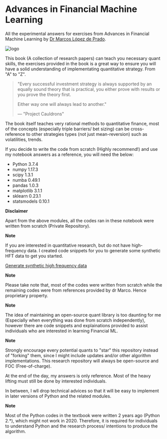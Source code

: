 # Advances in Financial Machine Learning

All the experimental answers for exercises from Advances in Financial Machine Learning by [Dr Marcos López de Prado](https://twitter.com/lopezdeprado?ref_src=twsrc%5Egoogle%7Ctwcamp%5Eserp%7Ctwgr%5Eauthor).

![logo](https://media.wiley.com/product_data/coverImage300/89/11194820/1119482089.jpg)

This book (A collection of research papers) can teach you necessary quant skills, the exercises provided in the book is a great way to ensure you will have a solid understanding of implementating quantitative strategy. From "A" to "Z".

> "Every successful investment strategy is always supported by an equally sound theory that is practical,
> you either prove with results or you prove the theory first.
>
> Either way one will always lead to another."
>
> &mdash; "Project Cauldrons"

The book itself teaches very rational methods to quantitative finance, most of the concepts (especially triple barriers/ bet sizing) can be cross-reference to other strategies types (not just mean-reversion) such as volatilities, trends.

If you decide to write the code from scratch (Highly recommend!) and use my notebook answers as a reference, you will need the below:

* Python 3.7.4
* numpy 1.17.3
* scipy 1.3.1
* numba 0.49.1
* pandas 1.0.3
* matplotlib 3.1.1
* sklearn 0.23.1
* statsmodels 0.10.1

**Disclaimer**

Apart from the above modules, all the codes ran in these notebook were written from scratch (Private Repository).

**Note**

If you are interested in quantitative research, but do not have high-frequency data. I created code snippets for you to generate some synthetic HFT data to get you started.

[Generate synthetic high frequency data](https://gist.github.com/boyboi86/5e00faf48f60abfdbe838fbdee269471)

**Note**

Please take note that, most of the codes were written from scratch while the remaining codes were from references provided by dr Marco. Hence proprietary property.

**Note**

The idea of maintaining an open-source quant library is too daunting for me (Especially when everything was done from scratch independently), however there are code snippets and explainations provided to assist individuals who are interested in learning Financial ML.

**Note**

Strongly encourage every potential quants to "star" this repository instead of "forking" them, since I might include updates and/or other algorithm implementations. This research repository will always be open-source and FOC (Free-of-charge).

At the end of the day, my answers is only reference. Most of the heavy lifting must still be done by interested individuals.

In between, I wll drop technical advices so that it will be easy to implement in later versions of Python and the related modules.

**Note**

Most of the Python codes in the textbook were written 2 years ago (Python 2.*), which might not work in 2020. Therefore, it is required for individuals to understand Python and the research process/ intentions to produce the algorithm.
